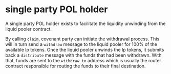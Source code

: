 # single party POL holder

A single party POL holder exists to facilitate the liquidity unwinding from the liquid pooler contract.

By calling `claim`, covenant party can initiate the withdrawal process.
This will in turn send a `withdraw` message to the liquid pooler for 100% of the available lp tokens.
Once the liquid pooler unwinds the lp tokens, it submits back a `distribute` message with the funds
that had been withdrawn. With that, funds are sent to the `withdraw_to` address which is usually
the router contract responsible for routing the funds to their final destination.
